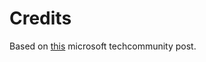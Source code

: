 # Credits

Based on [this](https://techcommunity.microsoft.com/t5/ai-azure-ai-services-blog/generate-searchable-pdfs-with-azure-form-recognizer/ba-p/3652024) microsoft techcommunity post.
